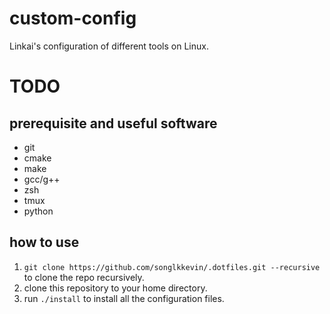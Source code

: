 # custom-config

Linkai's configuration of different tools on Linux.

# TODO

## prerequisite and useful software

- git
- cmake
- make
- gcc/g++
- zsh
- tmux
- python

## how to use

1. `git clone https://github.com/songlkkevin/.dotfiles.git --recursive` to clone the repo recursively.
2. clone this repository to your home directory.
3. run `./install` to install all the configuration files.

